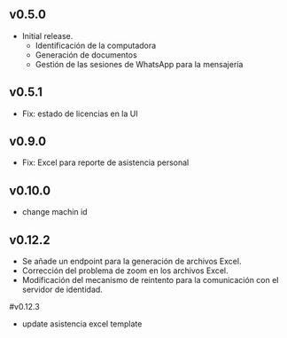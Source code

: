 ## v0.5.0

- Initial release.
  - Identificación de la computadora
  - Generación de documentos
  - Gestión de las sesiones de WhatsApp para la mensajería

## v0.5.1
- Fix: estado de licencias en la UI


## v0.9.0
- Fix: Excel para reporte de asistencia personal


## v0.10.0
- change machin id

## v0.12.2
- Se añade un endpoint para la generación de archivos Excel.
- Corrección del problema de zoom en los archivos Excel.
- Modificación del mecanismo de reintento para la comunicación con el servidor de identidad.

#v0.12.3
- update asistencia excel template
